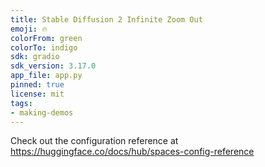 ```yaml
---
title: Stable Diffusion 2 Infinite Zoom Out
emoji: 🔥
colorFrom: green
colorTo: indigo
sdk: gradio
sdk_version: 3.17.0
app_file: app.py
pinned: true
license: mit
tags:
- making-demos
---
```


Check out the configuration reference at https://huggingface.co/docs/hub/spaces-config-reference